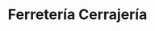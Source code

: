 ---
title: "Ferretería Cerrajería"
url: /ciudad-autonoma-de-buenos-aires/ferreteria-cerrajeria-virrey-loreto/
shop: Eisenwaren
---